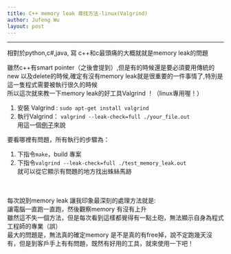 ```yaml
---
title: C++ memory leak 尋找方法-linux(Valgrind)
author: Jufeng Wu
layout: post
---
```


----------------------
相對於python,c#,java, 寫 c++和c最頭痛的大概就就是memory leak的問題<br/>

雖然c++有smart pointer（之後會提到）,但是有的時候還是要必須要用傳統的new 以及delete的時候,確定有沒有memory leak就是很重要的一件事情了,特別是這一隻程式需要被執行很久的時候<br/>
所以這次就來教一下memory leak的好工具Valgrind ！（linux專用喔！）<br/>

1. 安裝 Valgrind :
``sudo apt-get install valgrind``
2. 執行Valgrind：
``valgrind --leak-check=full ./your_file.out``
<br/>用這一個[例子](https://github.com/JuFengWu/cpp_examples/tree/master/valgrind_liinux_memory_leak)來說<br/>

要看哪裡有問題，所有執行的步驟為：

1. 下指令``make``，build 專案
2. 下指令``valgrind --leak-check=full ./test_memory_leak.out``
<br/>就可以從它顯示有問題的地方找出蛛絲馬跡<br/><br/><br/>

每次說到memory leak 讓我印象最深刻的處理方法就是:<br/>
讓電腦一直跑一直跑，然後觀察memory 有沒有上升<br/>
雖然這不失一個方法，但是每次看到這樣都覺得有一點土砲，無法顯示自身為程式工程師的專業（誤）<br/>
最大的問題是，無法真的確定memory 是不是真的有free掉，說不定跑幾天沒有，但是到客戶手上有有問題，既然有好用的工具，就來使用一下吧！

